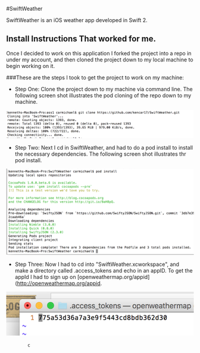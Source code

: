 #SwiftWeather

SwiftWeather  is an iOS weather app developed in Swift 2. 

## Install Instructions That worked for me.

  Once I decided to work on this application I forked the project into a repo in under my account, and then
cloned the project down to my local machine to begin working on it.

###These are the steps I took to get the project to work on my machine:

- Step One: Clone the project down to my machine via command line. The following screen shot illustrates
             the pod cloning of the repo down to my machine.

![Cloning Screen Shot](clone.png)

- Step Two: Next I cd in SwiftWeather, and had to do a pod install to install the necessary dependencies. The 
            following screen shot illustrates thr pod install. 

![Pod Install Screen Shot](podIntall.png)

- Step Three: Now I had to cd  into "SwiftWeather.xcworkspace", and make a directory called .access_tokens and 
              echo in an appID. To get the appId I had to sign up on [openweathermap.org/appid](http://openweathermap.org/appid. 
              
![AppID Screen Shot](AppId.png)

            c
